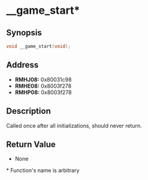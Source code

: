 # __game_start*



Synopsis
--------
```C++
void __game_start(void);
```



Address
-------
 * __RMHJ08:__ 0x80031c98
 * __RMHE08:__ 0x8003f278
 * __RMHP08:__ 0x8003f278



Description
-----------
Called once after all initializations, should never return.



Return Value
------------
 * None



\* Function's name is arbitrary
